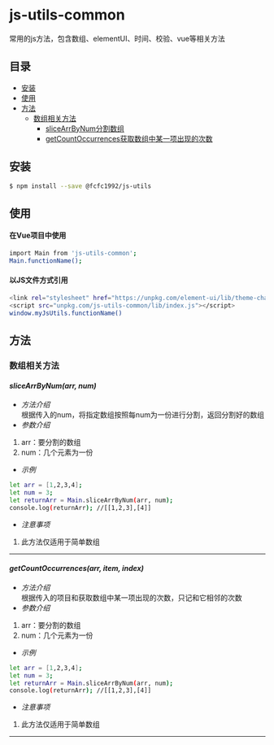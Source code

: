 # js-utils-common  
常用的js方法，包含数组、elementUI、时间、校验、vue等相关方法  
## 目录  
- [安装](#安装)  
- [使用](#使用)  
- [方法](#方法)  
  - [数组相关方法](#数组相关方法)   
    - [sliceArrByNum分割数组](#slicearrbynumarr-num)  
    - [getCountOccurrences获取数组中某一项出现的次数](#getcountoccurrencesarr-item-index)  
## 安装  
```sh
$ npm install --save @fcfc1992/js-utils
```  
## 使用  
#### 在Vue项目中使用
```sh
import Main from 'js-utils-common';
Main.functionName();
```  
#### 以JS文件方式引用
```sh
<link rel="stylesheet" href="https://unpkg.com/element-ui/lib/theme-chalk/index.css">
<script src="unpkg.com/js-utils-common/lib/index.js"></script>
window.myJsUtils.functionName()
```  
## 方法  
### 数组相关方法  
#### ***sliceArrByNum(arr, num)***  
- *方法介绍*  
根据传入的num，将指定数组按照每num为一份进行分割，返回分割好的数组  
- *参数介绍*  
1. arr：要分割的数组  
2. num：几个元素为一份  
- *示例*  
```sh
let arr = [1,2,3,4];
let num = 3;
let returnArr = Main.sliceArrByNum(arr, num);
console.log(returnArr); //[[1,2,3],[4]]
```  
- *注意事项*  
1. 此方法仅适用于简单数组  
---
#### ***getCountOccurrences(arr, item, index)***  
- *方法介绍*  
根据传入的项目和获取数组中某一项出现的次数，只记和它相邻的次数  
- *参数介绍*  
1. arr：要分割的数组  
2. num：几个元素为一份  
- *示例*  
```sh
let arr = [1,2,3,4];
let num = 3;
let returnArr = Main.sliceArrByNum(arr, num);
console.log(returnArr); //[[1,2,3],[4]]
```  
- *注意事项*  
1. 此方法仅适用于简单数组  
---
